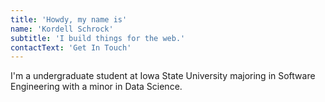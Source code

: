 ```yaml
---
title: 'Howdy, my name is'
name: 'Kordell Schrock'
subtitle: 'I build things for the web.'
contactText: 'Get In Touch'
---
```


I'm a undergraduate student at Iowa State University majoring in Software Engineering with a minor in Data Science.
